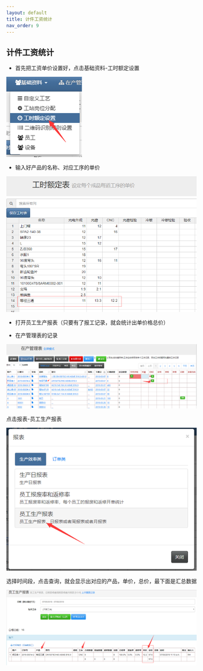 ```yaml
---
layout: default
title: 计件工资统计
nav_order: 9
---
```


## 计件工资统计

- 首先把工资单价设置好，点击基础资料-工时额定设置

![markdown](images/47.png)

- 输入好产品的名称、对应工序的单价

![markdown](images/48.png)

- 打开员工生产报表（只要有了报工记录，就会统计出单价格总价）

- 在产管理表的记录

![markdown](images/50.png)

点击报表-员工生产报表

![markdown](images/49.png)

选择时间段，点击查询，就会显示出对应的产品，单价，总价，最下面是汇总数据

![markdown](images/51.png)